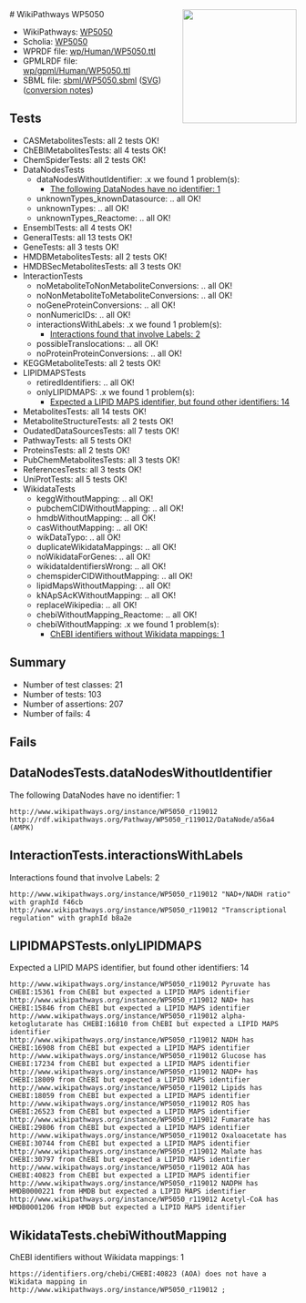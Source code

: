 <img style="float: right; width: 200px" src="../logo.png" />
# WikiPathways WP5050

* WikiPathways: [WP5050](https://identifiers.org/wikipathways:WP5050)
* Scholia: [WP5050](https://scholia.toolforge.org/wikipathways/WP5050)
* WPRDF file: [wp/Human/WP5050.ttl](../wp/Human/WP5050.ttl)
* GPMLRDF file: [wp/gpml/Human/WP5050.ttl](../wp/gpml/Human/WP5050.ttl)
* SBML file: [sbml/WP5050.sbml](../sbml/WP5050.sbml) ([SVG](../sbml/WP5050.svg)) ([conversion notes](../sbml/WP5050.txt))

## Tests
* CASMetabolitesTests: all 2 tests OK!
* ChEBIMetabolitesTests: all 4 tests OK!
* ChemSpiderTests: all 2 tests OK!
* DataNodesTests
    * dataNodesWithoutIdentifier: .x we found 1 problem(s):
        * [The following DataNodes have no identifier: 1](#d2d32fa0)
    * unknownTypes_knownDatasource: .. all OK!
    * unknownTypes: .. all OK!
    * unknownTypes_Reactome: .. all OK!
* EnsemblTests: all 4 tests OK!
* GeneralTests: all 13 tests OK!
* GeneTests: all 3 tests OK!
* HMDBMetabolitesTests: all 2 tests OK!
* HMDBSecMetabolitesTests: all 3 tests OK!
* InteractionTests
    * noMetaboliteToNonMetaboliteConversions: .. all OK!
    * noNonMetaboliteToMetaboliteConversions: .. all OK!
    * noGeneProteinConversions: .. all OK!
    * nonNumericIDs: .. all OK!
    * interactionsWithLabels: .x we found 1 problem(s):
        * [Interactions found that involve Labels: 2](#630d2679)
    * possibleTranslocations: .. all OK!
    * noProteinProteinConversions: .. all OK!
* KEGGMetaboliteTests: all 2 tests OK!
* LIPIDMAPSTests
    * retiredIdentifiers: .. all OK!
    * onlyLIPIDMAPS: .x we found 1 problem(s):
        * [Expected a LIPID MAPS identifier, but found other identifiers: 14](#d0bfb67c)
* MetabolitesTests: all 14 tests OK!
* MetaboliteStructureTests: all 2 tests OK!
* OudatedDataSourcesTests: all 7 tests OK!
* PathwayTests: all 5 tests OK!
* ProteinsTests: all 2 tests OK!
* PubChemMetabolitesTests: all 3 tests OK!
* ReferencesTests: all 3 tests OK!
* UniProtTests: all 5 tests OK!
* WikidataTests
    * keggWithoutMapping: .. all OK!
    * pubchemCIDWithoutMapping: .. all OK!
    * hmdbWithoutMapping: .. all OK!
    * casWithoutMapping: .. all OK!
    * wikDataTypo: .. all OK!
    * duplicateWikidataMappings: .. all OK!
    * noWikidataForGenes: .. all OK!
    * wikidataIdentifiersWrong: .. all OK!
    * chemspiderCIDWithoutMapping: .. all OK!
    * lipidMapsWithoutMapping: .. all OK!
    * kNApSAcKWithoutMapping: .. all OK!
    * replaceWikipedia: .. all OK!
    * chebiWithoutMapping_Reactome: .. all OK!
    * chebiWithoutMapping: .x we found 1 problem(s):
        * [ChEBI identifiers without Wikidata mappings: 1](#a8d554cd)


## Summary

* Number of test classes: 21
* Number of tests: 103
* Number of assertions: 207
* Number of fails: 4

## Fails

<a name="d2d32fa0" />

## DataNodesTests.dataNodesWithoutIdentifier

The following DataNodes have no identifier: 1
```
http://www.wikipathways.org/instance/WP5050_r119012 http://rdf.wikipathways.org/Pathway/WP5050_r119012/DataNode/a56a4 (AMPK)
```

<a name="630d2679" />

## InteractionTests.interactionsWithLabels

Interactions found that involve Labels: 2
```
http://www.wikipathways.org/instance/WP5050_r119012 "NAD+/NADH ratio" with graphId f46cb
http://www.wikipathways.org/instance/WP5050_r119012 "Transcriptional
regulation" with graphId b8a2e
```

<a name="d0bfb67c" />

## LIPIDMAPSTests.onlyLIPIDMAPS

Expected a LIPID MAPS identifier, but found other identifiers: 14
```
http://www.wikipathways.org/instance/WP5050_r119012 Pyruvate has CHEBI:15361 from ChEBI but expected a LIPID MAPS identifier
http://www.wikipathways.org/instance/WP5050_r119012 NAD+ has CHEBI:15846 from ChEBI but expected a LIPID MAPS identifier
http://www.wikipathways.org/instance/WP5050_r119012 alpha-ketoglutarate has CHEBI:16810 from ChEBI but expected a LIPID MAPS identifier
http://www.wikipathways.org/instance/WP5050_r119012 NADH has CHEBI:16908 from ChEBI but expected a LIPID MAPS identifier
http://www.wikipathways.org/instance/WP5050_r119012 Glucose has CHEBI:17234 from ChEBI but expected a LIPID MAPS identifier
http://www.wikipathways.org/instance/WP5050_r119012 NADP+ has CHEBI:18009 from ChEBI but expected a LIPID MAPS identifier
http://www.wikipathways.org/instance/WP5050_r119012 Lipids has CHEBI:18059 from ChEBI but expected a LIPID MAPS identifier
http://www.wikipathways.org/instance/WP5050_r119012 ROS has CHEBI:26523 from ChEBI but expected a LIPID MAPS identifier
http://www.wikipathways.org/instance/WP5050_r119012 Fumarate has CHEBI:29806 from ChEBI but expected a LIPID MAPS identifier
http://www.wikipathways.org/instance/WP5050_r119012 Oxaloacetate has CHEBI:30744 from ChEBI but expected a LIPID MAPS identifier
http://www.wikipathways.org/instance/WP5050_r119012 Malate has CHEBI:30797 from ChEBI but expected a LIPID MAPS identifier
http://www.wikipathways.org/instance/WP5050_r119012 AOA has CHEBI:40823 from ChEBI but expected a LIPID MAPS identifier
http://www.wikipathways.org/instance/WP5050_r119012 NADPH has HMDB0000221 from HMDB but expected a LIPID MAPS identifier
http://www.wikipathways.org/instance/WP5050_r119012 Acetyl-CoA has HMDB0001206 from HMDB but expected a LIPID MAPS identifier
```

<a name="a8d554cd" />

## WikidataTests.chebiWithoutMapping

ChEBI identifiers without Wikidata mappings: 1
```
https://identifiers.org/chebi/CHEBI:40823 (AOA) does not have a Wikidata mapping in http://www.wikipathways.org/instance/WP5050_r119012 ; 
```

